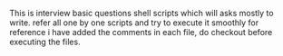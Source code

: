 This is interview basic questions shell scripts which will asks mostly to write.
refer all one by one scripts and try to execute it smoothly
for reference i have added the comments in each file, do checkout before executing the files.
